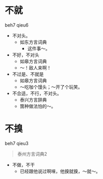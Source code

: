 # 不就
beh7 qieu6
+ 不对头。
  * 如东方言词典
    - 这件事～。
+ 不好，不对头
  * 如皋方言词典
  - ～！敌人来啊！
+ 不过是、不就是
  * 如皋方言词典
  - ～吃咖个馒头；～开了个玩笑。
+ 不合适，不行，不对头。
  * 泰兴方言辞典
  - 箇种做法怕的～。

# 不搝
beh7 qieu3
> 泰州方言词典2
- 不做，不干
  - 已经跟他说过啊唻，他搝就搝，～就～。
